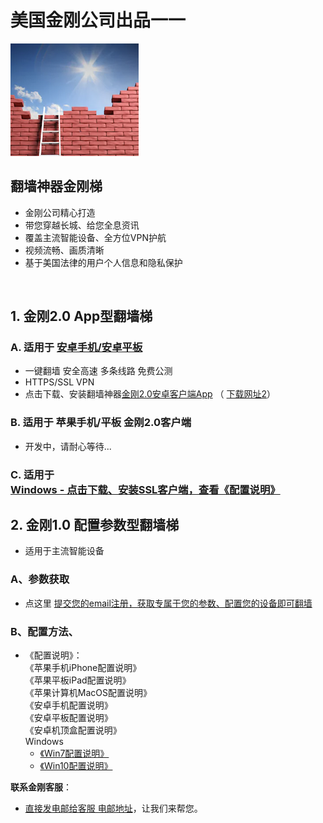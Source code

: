 # 美国金刚公司出品一一

![image](l-w-s-athird.png)


## 翻墙神器金刚梯<br> 
- 金刚公司精心打造<br> 
- 带您穿越长城、给您全息资讯<br> 
- 覆盖主流智能设备、全方位VPN护航<br> 
- 视频流畅、画质清晰<br> 
- 基于美国法律的用户个人信息和隐私保护<br> 
<br>

## 1. 金刚2.0 App型翻墙梯

### A. 适用于 [安卓手机/安卓平板](https://github.com/a2zitpro/client/releases/download/latest/app-prod-release.apk) 
 

- 一键翻墙 安全高速 多条线路 免费公测 
- HTTPS/SSL VPN 
- 点击下载、安装翻墙神器[金刚2.0安卓客户端App](https://github.com/a2zitpro/client/releases/download/latest/app-prod-release.apk) （ [下载网址2](https://myfasttrack.org/midman/dl_an_1358.php)）

### B. 适用于 苹果手机/平板 金刚2.0客户端
- 开发中，请耐心等待...

### C. 适用于 [Windows - 点击下载、安装SSL客户端，查看《配置说明》](https://a2zitpro.github.io/web/win)


## 2. 金刚1.0 配置参数型翻墙梯
- 适用于主流智能设备

### A、参数获取
- 点这里 [提交您的email注册，获取专属于您的参数、配置您的设备即可翻墙](https://a2zitpro.github.io/web/l2_reg)



### B、配置方法、
- 《配置说明》：<br>
《苹果手机iPhone配置说明》<br>
《苹果平板iPad配置说明》<br>
《苹果计算机MacOS配置说明》<br>
《安卓手机配置说明》<br>
《安卓平板配置说明》<br>
《安卓机顶盒配置说明》<br>
Windows<br>
  - [《Win7配置说明》](https://a2zitpro.github.io/web/win7)<br>
  - [《Win10配置说明》](https://a2zitpro.github.io/web/win10)<br>

**联系金刚客服**：
  * [直接发电邮给客服 电邮地址](mailto:cs@a2zitpro.com)，让我们来帮您。
